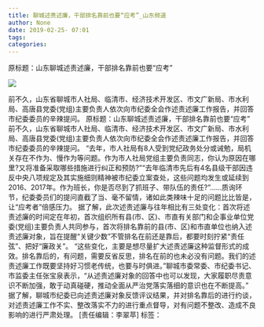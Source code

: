```yaml
---
title: 聊城述责述廉，干部排名靠前也要“应考”_山东频道
author: None
date: 2019-02-25- 07:01
tags: 
categories: 
---
```

原标题：山东聊城述责述廉，干部排名靠前也要“应考”
<!-- more -->
                
<img align="center" border="0" src="http://p2.ifengimg.com/a/2016/0810/204c433878d5cf9size1_w16_h16.png" />
                
            
前不久，山东省聊城市人社局、临清市、经济技术开发区、市文广新局、市水利局、高唐县党委(党组)主要负责人依次向市纪委全会作述责述廉工作报告，并回答市纪委委员的辛辣提问。
原标题：山东聊城述责述廉，干部排名靠前也要“应考”
前不久，山东省聊城市人社局、临清市、经济技术开发区、市文广新局、市水利局、高唐县党委(党组)主要负责人依次向市纪委全会作述责述廉工作报告，并回答市纪委委员的辛辣提问。
“去年，市人社局有8人受到党纪政务处分或诫勉，局机关存在不作为、慢作为等问题。作为市人社局党组主要负责同志，你认为原因在哪里?又将准备采取哪些措施进行纠正和预防?”“去年临清市先后有4名县级干部因违反中央八项规定及其实施细则精神被市纪委立案查处，这些问题均发生或延续到2016、2017年。作为班长，你是否尽到了抓班子、带队伍的责任?”……质询环节，纪委委员们的提问直截了当、毫不留情，诸如此类辣味十足的问题比比皆是，让“应考者”倍感压力。
据了解，此次述责述廉与往年相比有三处变化：首次将述责述廉的时间定在年初，首次组织所有县(市、区)、市直有关部门和企事业单位党委(党组)主要负责人共同参与，首次将排名靠前的县(市、区)和市直单位也纳入述责述廉对象，旨在提醒“关键少数”不管排名在前还是靠后，都要时刻拧紧“责任弦”、把好“廉政关”。
“这些变化，主要是想尽量扩大述责述廉这种监督形式的成效。排名靠后的，有问题，需要反省反思，排名在前的也未必没有问题。我们的述责述廉工作既要坚持好习惯老传统，也要与时俱进。”聊城市委常委、市纪委书记、市监委主任张宝泉表示，“从述责述廉对象的回答中也可以发现，大家履职尽责意识不断加强，敢于动真碰硬，推动全面从严治党落实落细的意识也在不断提高。”
据了解，聊城市纪委已向述责述廉对象反馈评议结果，并对排名靠后的进行约谈，对述责述廉工作不实、整改落实不力的进行重点督导，对有问题不整改、造成不良影响的进行严肃处理。
[责任编辑：李翠苹]
标签：
 
             
